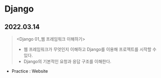 # Django

## 2022.03.14

> <Django 01\_웹 프레임워크 이해하기>
> 
> - 웹 프레임워크가 무엇인지 이해하고 Django를 이용해 프로젝트를 시작할 수 있다.
> - Django의 기본적인 요청과 응답 구조를 이해한다.

- Practice : Website
